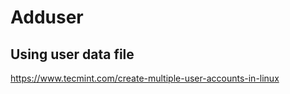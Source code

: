 # Adduser

## Using user data file

<https://www.tecmint.com/create-multiple-user-accounts-in-linux>
